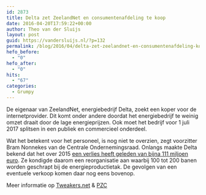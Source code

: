 ```yaml
---
id: 2873
title: Delta zet ZeelandNet en consumentenafdeling te koop
date: 2016-04-20T17:59:22+00:00
author: Theo van der Sluijs
layout: post
guid: https://vandersluijs.nl/?p=132
permalink: /blog/2016/04/delta-zet-zeelandnet-en-consumentenafdeling-koop.html
hefo_before:
  - "0"
hefo_after:
  - "0"
hits:
  - "67"
categories:
  - Grumpy
---
```

De eigenaar van ZeelandNet, energiebedrijf Delta, zoekt een koper voor de internetprovider. Dit komt onder andere doordat het energiebedrijf te weinig omzet draait door de lage energieprijzen. Ook moet het bedrijf voor 1 juli 2017 splitsen in een publiek en commercieel onderdeel.<!--more-->

Wat het betekent voor het personeel, is nog niet te overzien, zegt voorzitter Bram Nonnekes van de Centrale Ondernemingsraad. Onlangs maakte Delta bekend dat het over 2015 [een verlies heeft geleden van bijna 111 miljoen euro](http://www.pzc.nl/regio/zeeuws-nieuws/delta-boekt-verlies-van-111-miljoen-euro-bedrijf-schrapt-100-%C3%A0-200-banen-1.5900845). Ze kondigde daarom een reorganisatie aan waarbij 100 tot 200 banen worden geschrapt bij de energieproductietak. De gevolgen van een eventuele verkoop komen daar nog eens bovenop.

Meer informatie op <a href="http://tweakers.net/nieuws/110501/delta-zet-zeelandnet-en-consumentenafdeling-te-koop.html" target="_blank">Tweakers.net</a> & <a href="http://www.pzc.nl/regio/zeeuws-nieuws/delta-begint-uitverkoop-1.5939089" target="_blank">PZC</a>